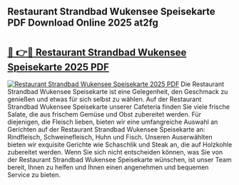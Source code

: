 ## Restaurant Strandbad Wukensee Speisekarte PDF Download Online 2025 at2fg

# <h2><a href="http://gc9eye1.nevu.top/?p=Restaurant+Strandbad+Wukensee+Speisekarte">🔗 👉🔴 Restaurant Strandbad Wukensee Speisekarte 2025 PDF</a></h2>

[![Restaurant Strandbad Wukensee Speisekarte 2025 PDF](https://i.imgur.com/dBaPXMq.png)](http://gc9eye1.nevu.top/?p=Restaurant+Strandbad+Wukensee+Speisekarte)
Die Restaurant Strandbad Wukensee Speisekarte ist eine Gelegenheit, den Geschmack zu genießen und etwas für sich selbst zu wählen. Auf der Restaurant Strandbad Wukensee Speisekarte unserer Cafeteria finden Sie viele frische Salate, die aus frischem Gemüse und Obst zubereitet werden. Für diejenigen, die Fleisch lieben, bieten wir eine umfangreiche Auswahl an Gerichten auf der Restaurant Strandbad Wukensee Speisekarte an: Rindfleisch, Schweinefleisch, Huhn und Fisch. Unseren Auserwählten bieten wir exquisite Gerichte wie Schaschlik und Steak an, die auf Holzkohle zubereitet werden. Wenn Sie sich nicht entscheiden können, was Sie von der Restaurant Strandbad Wukensee Speisekarte wünschen, ist unser Team bereit, Ihnen zu helfen und Ihnen einen angenehmen und bequemen Service zu bieten.
